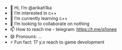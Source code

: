 - 👋 Hi, I’m @arikah1ka
- 👀 I’m interested in c++
- 🌱 I’m currently learning c++
- 💞️ I’m looking to collaborate on nothing
- 📫 How to reach me - telegram: https://t.me/q1onee
- 😄 Pronouns: ...
- ⚡ Fun fact: 17 y.o reach to game devolopment

<!---
arikah1ka/arikah1ka is a ✨ special ✨ repository because its `README.md` (this file) appears on your GitHub profile.
You can click the Preview link to take a look at your changes.
--->
